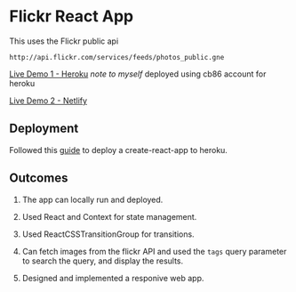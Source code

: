 # Flickr React App

This uses the Flickr public api
```
http://api.flickr.com/services/feeds/photos_public.gne
```

[Live Demo 1 - Heroku](https://om-flickr-react-app.herokuapp.com/)
*note to myself* deployed using cb86 account for heroku

[Live Demo 2 - Netlify](https://flickr-react-app.netlify.app/)

## Deployment

Followed this [guide](https://github.com/mars/create-react-app-buildpack) to deploy a create-react-app to heroku.

## Outcomes

1. The app can locally run and deployed.

2. Used React and Context for state management.

3. Used ReactCSSTransitionGroup for transitions.

4. Can fetch images from the flickr API and used the `tags` query parameter to search the query, and display the results.

5. Designed and implemented a responive web app.
